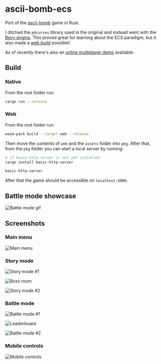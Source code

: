 # ascii-bomb-ecs

Port of the [ascii-bomb](https://github.com/aleksa2808/ascii-bomb) game in Rust.

I ditched the `pdcurses` library used in the original and instead went with the [Bevy engine](https://bevyengine.org). This proved great for learning about the ECS paradigm, but it also made a [web build](https://aleksa2808.github.io/ascii-bomb-ecs/) possible!

As of recently there's also an [online multiplayer demo](https://github.com/aleksa2808/ascii-bomb-ecs-mp) available.

## Build

### Native

From the root folder run:

```bash
cargo run --release
```

### Web

From the root folder run:

```bash
wasm-pack build --target web --release
```

Then move the contents of `web` and the `assets` folder into `pkg`. After that, from the `pkg` folder you can start a local server by running:

```bash
# if basic-http-server is not yet installed
cargo install basic-http-server

basic-http-server
```

After that the game should be accessible on `localhost:4000`.

## Battle mode showcase

![Battle mode gif](doc/battle_mode.gif)

## Screenshots

### Main menu

![Main menu](doc/main_menu.png)

### Story mode

![Story mode #1](doc/story_mode1.png)

![Boss room](doc/boss_room.png)

![Story mode #2](doc/story_mode2.png)

### Battle mode

![Battle mode #1](doc/battle_mode1.png)

![Leaderboard](doc/leaderboard.png)

![Battle mode #2](doc/battle_mode2.png)

### Mobile controls

![Mobile controls](doc/mobile.png)